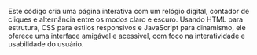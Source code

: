 Este código cria uma página interativa com um relógio digital, contador de cliques e alternância entre os modos claro e escuro. Usando HTML para estrutura, CSS para estilos responsivos e JavaScript para dinamismo, ele oferece uma interface amigável e acessível, com foco na interatividade e usabilidade do usuário.
